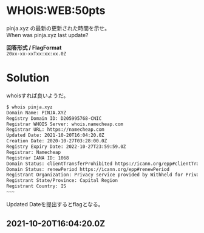 # WHOIS:WEB:50pts
pinja.xyz の最新の更新された時間を示せ。  
When was pinja.xyz last update?  
  
**回答形式 / FlagFormat**  
`20xx-xx-xxTxx:xx:xx.0Z`  

# Solution
whoisすれば良いようだ。  
```bash
$ whois pinja.xyz
Domain Name: PINJA.XYZ
Registry Domain ID: D205995768-CNIC
Registrar WHOIS Server: whois.namecheap.com
Registrar URL: https://namecheap.com
Updated Date: 2021-10-20T16:04:20.0Z
Creation Date: 2020-10-27T03:28:00.0Z
Registry Expiry Date: 2022-10-27T23:59:59.0Z
Registrar: Namecheap
Registrar IANA ID: 1068
Domain Status: clientTransferProhibited https://icann.org/epp#clientTransferProhibited
Domain Status: renewPeriod https://icann.org/epp#renewPeriod
Registrant Organization: Privacy service provided by Withheld for Privacy ehf
Registrant State/Province: Capital Region
Registrant Country: IS
~~~
```
Updated Dateを提出するとflagとなる。  

## 2021-10-20T16:04:20.0Z
